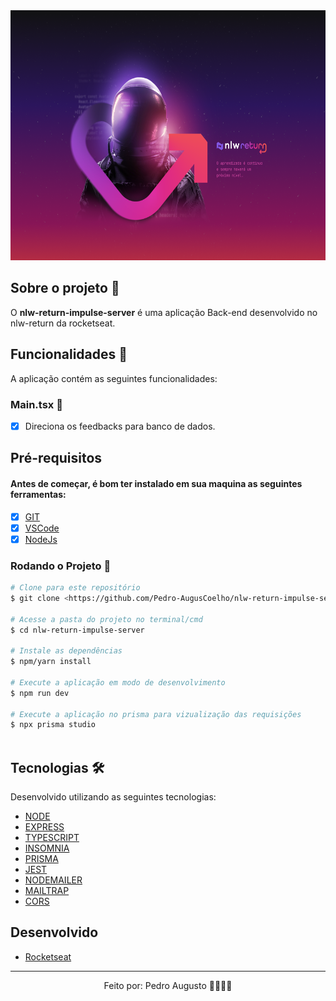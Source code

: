 <div align='center'>
  <img height='400px' alt='Readme' title='Readme' src='./assets/Logo.png'>
</div>

## Sobre o projeto 💬

O **nlw-return-impulse-server** é uma aplicação Back-end desenvolvido no nlw-return da rocketseat.

## Funcionalidades 🧠

A aplicação contém as seguintes funcionalidades:

### Main.tsx 📕

- [x] Direciona os feedbacks para banco de dados.

## Pré-requisitos
#### Antes de começar, é bom ter instalado em sua maquina as seguintes ferramentas:
- [x] [GIT](https://git-scm.com/)
- [x] [VSCode](https://code.visualstudio.com/)
- [x] [NodeJs](https://nodejs.org/en/)

### Rodando o Projeto 📖

```bash
# Clone para este repositório
$ git clone <https://github.com/Pedro-AugusCoelho/nlw-return-impulse-server.git>

# Acesse a pasta do projeto no terminal/cmd
$ cd nlw-return-impulse-server

# Instale as dependências
$ npm/yarn install

# Execute a aplicação em modo de desenvolvimento
$ npm run dev

# Execute a aplicação no prisma para vizualização das requisições
$ npx prisma studio
 
```
## Tecnologias 🛠

Desenvolvido utilizando as seguintes tecnologias:

- [NODE](https://nodejs.org/en/)
- [EXPRESS](https://expressjs.com/pt-br/)
- [TYPESCRIPT](https://www.typescriptlang.org/)
- [INSOMNIA](https://insomnia.rest/download)
- [PRISMA](https://www.npmjs.com/package/prisma)
- [JEST](https://jestjs.io/pt-BR/)
- [NODEMAILER](https://nodemailer.com/about/)
- [MAILTRAP](https://mailtrap.io/)
- [CORS](https://www.npmjs.com/package/cors)

## Desenvolvido ##

- [Rocketseat](https://www.rocketseat.com.br/index)

****************

<p align="center">Feito por: Pedro Augusto 🧑🏽🤙🏽</p>
